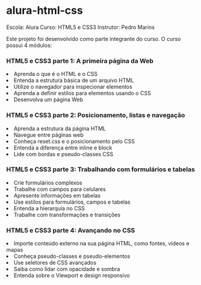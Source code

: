 # alura-html-css
Escola: Alura
Curso: HTML5 e CSS3
Instrutor: Pedro Marins

Este projeto foi desenvolvido como parte integrante do curso.
O curso possui 4 módulos:

<h3>HTML5 e CSS3 parte 1: A primeira página da Web</h3>

<li>Aprenda o que é o HTML e o CSS</li>
<li>Entenda a estrutura básica de um arquivo HTML</li>
<li>Utilize o navegador para inspecionar elementos</li>
<li>Aprenda a definir estilos para elementos usando o CSS</li>
<li>Desenvolva um página Web</li>

<h3>HTML5 e CSS3 parte 2: Posicionamento, listas e navegação</h3>

<li>Aprenda a estrutura da página HTML</li>
<li>Navegue entre páginas web</li>
<li>Conheça reset.css e o posicionamento pelo CSS</li>
<li>Entenda a diferença entre inline e block</li>
<li>Lide com bordas e pseudo-classes CSS</li>

<h3>HTML5 e CSS3 parte 3: Trabalhando com formulários e tabelas</h3>

<li>Crie formulários complexos</li>
<li>Trabalhe com campos para celulares</li>
<li>Apresente informações em tabelas</li>
<li>Use estilos para formulários, campos e tabelas</li>
<li>Entenda a hierarquia no CSS</li>
<li>Trabalhe com transformações e transições</li>

<h3>HTML5 e CSS3 parte 4: Avançando no CSS</h3>

<li>Importe conteúdo externo na sua página HTML, como fontes, vídeos e mapas</li>
<li>Conheça pseudo-classes e pseudo-elementos</li>
<li>Use seletores de CSS avançados</li>
<li>Saiba como lidar com opacidade e sombra</li>
<li>Entenda sobre o Viewport e design responsivo</li>
